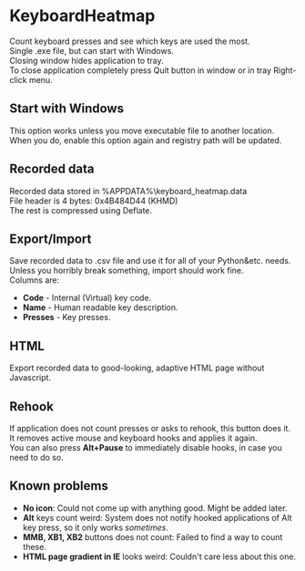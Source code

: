 # KeyboardHeatmap
Count keyboard presses and see which keys are used the most.  
Single .exe file, but can start with Windows.  
Closing window hides application to tray.  
To close application completely press Quit button in window or in tray Right-click menu.

## Start with Windows
This option works unless you move executable file to another location.  
When you do, enable this option again and registry path will be updated.

## Recorded data
Recorded data stored in %APPDATA%\keyboard_heatmap.data  
File header is 4 bytes: 0x4B484D44 (KHMD)  
The rest is compressed using Deflate.

## Export/Import
Save recorded data to .csv file and use it for all of your Python&etc. needs.  
Unless you horribly break something, import should work fine.  
Columns are:
* **Code** - Internal (Virtual) key code.
* **Name** - Human readable key description.
* **Presses** - Key presses.

## HTML
Export recorded data to good-looking, adaptive HTML page without Javascript.

## Rehook
If application does not count presses or asks to rehook, this button does it.  
It removes active mouse and keyboard hooks and applies it again.  
You can also press **Alt+Pause** to immediately disable hooks, in case you need to do so.

## Known problems
* **No icon**: Could not come up with anything good. Might be added later.
* **Alt** keys count weird: System does not notify hooked applications of Alt key press, so it only works *sometimes*.
* **MMB, XB1, XB2** buttons does not count: Failed to find a way to count these.
* **HTML page gradient in IE** looks weird: Couldn't care less about this one.
